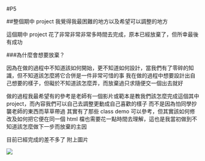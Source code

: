 #P5

##整個期中 project 我覺得我最困難的地方以及希望可以調整的地方

這個期中 project 花了非常非常非常多時間去完成，原本已經放棄了，但所幸最後有成功

###為什麼會想要放棄？

因為在做的過程中不知道該如何開始，更不知道如何設計，當我們有了零碎的知識，但不知道該怎麼將它合併是一件非常可惜的事
我在做的過程中想要設計出自己想要的樣子，但礙於不知道該怎麼弄，而放棄過只求隨便交一個出去就好

做的過程我最希望有的參考是老師有一個影片或範本是教我們該怎麼完成這個其中 project，而內容我們可以自己去調整更動成自己喜歡的樣子
而不是因為怕同學抄襲老師的東西而草草帶過
其實有了那些 class demo 可以參考，但其實該如何修改及如何把它便在同一個 html 檔也需要花一點時間去理解，這也是我當初做到不知道該怎麼做下一步而放棄的主因

目前已經完成的差不多了
附上圖片

![](https://i.imgur.com/6VNvRvE.png)
